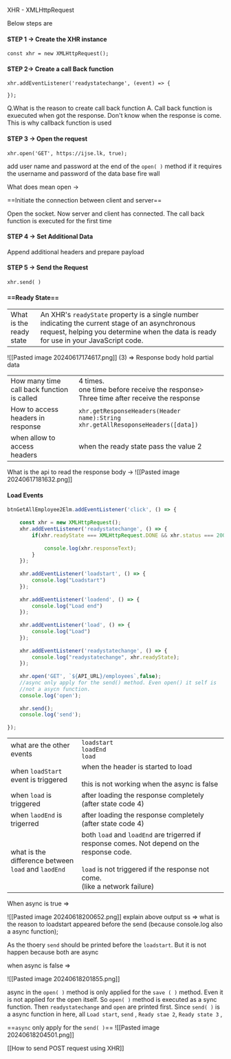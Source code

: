 
XHR - XMLHttpRequest

Below steps are 

#### STEP 1 -> Create the XHR instance
`const xhr = new XMLHttpRequest();`
#### STEP 2-> Create a call Back function

```Js
xhr.addEventListener('readystatechange', (event) => {  
  
});
```
Q.What is the reason to create call back function
A. Call back function is exuecuted when got the response. Don't know when the response is come. This is why callback function is used
#### STEP 3 -> Open the request

`xhr.open('GET', https://ijse.lk, true);`

add user name and password at the end of the `open( )` method if it requires the username and password of the data base fire wall

What does mean open -> 

==Initiate the connection between client and server==

Open the socket. Now server and client has connected. The call back function is executed for the first time

#### STEP 4 -> Set Additional Data

Append additional headers and prepare payload
#### STEP 5 -> Send the Request

`xhr.send( )`
#### ==Ready State==

|                             |                                                                                                                                                                                          |
| --------------------------- | ---------------------------------------------------------------------------------------------------------------------------------------------------------------------------------------- |
| What is the <br>ready state | An XHR's `readyState` property is a single number indicating the current stage of an asynchronous request, helping you determine when the data is ready for use in your JavaScript code. |
![[Pasted image 20240617174617.png]]
(3) => Response body hold partial data

|                                                   |                                                                                             |
| ------------------------------------------------- | ------------------------------------------------------------------------------------------- |
| How many time <br>call back function<br>is called | 4 times. <br>one time before receive the response><br>Three time after receive the response |
| How to access<br>headers in response              | `xhr.getResponseHeaders(Header name):String`<br>`xhr.getAllResoponseHeaders([data])`<br>    |
| when allow to access<br>headers                   | when the ready state pass the value 2                                                       |

What is the api to read the response body ->
![[Pasted image 20240617181632.png]]

#### Load Events
```js
btnGetAllEmployee2Elm.addEventListener('click', () => {  
  
    const xhr = new XMLHttpRequest();  
    xhr.addEventListener('readystatechange', () => {  
        if(xhr.readyState === XMLHttpRequest.DONE && xhr.status === 200) {  
  
            console.log(xhr.responseText);  
        }  
    });  
  
    xhr.addEventListener('loadstart', () => {  
        console.log("Loadstart")  
    });  
  
    xhr.addEventListener('loadend', () => {  
        console.log("Load end")  
    });  
  
    xhr.addEventListener('load', () => {  
        console.log("Load")  
    });  
  
    xhr.addEventListener('readystatechange', () => {  
        console.log("readystatechange", xhr.readyState);  
    });  
  
    xhr.open('GET', `${API_URL}/employees`,false);  
    //async only apply for the send() method. Even open() it self is 
    //not a asycn function.
    console.log('open');  
  
    xhr.send();  
    console.log('send');  
  
});
```

|                                                        |                                                                                                                                                                                  |
| ------------------------------------------------------ | -------------------------------------------------------------------------------------------------------------------------------------------------------------------------------- |
| what are the other events                              | `loadstart`<br>`loadEnd`<br>`load`                                                                                                                                               |
| when `loadStart` event is triggered                    | when the header is started to load<br><br>this is not working when the async is false                                                                                            |
| when `load` is triggered                               | after loading the response completely (after state code 4)                                                                                                                       |
| when  `laodEnd` is trigerred                           | after loading the response completely (after state code 4)                                                                                                                       |
| what is the difference between<br>`load` and `laodEnd` | both `load` and `loadEnd` are trigerred if response comes. Not depend on the response code.<br><br>`load` is not triggered if the response not come.<br>(like a network failure) 

When async is true =>

![[Pasted image 20240618200652.png]]
explain above output ss => what is the reason to loadstart appeared before the 
send (because console.log also a async function);

As  the thoery `send` should be printed before the `loadstart`. But it is not happen because both are async

when async is false =>

![[Pasted image 20240618201855.png]]

async in the `open( )` method is only applied for the `save ( )` method. Even it is not applied for the open itself.  So `open( )` method is executed as a sync function. Then `readystatechange` and `open` are printed first. Since `send( )` is a async function in here, all `Load start`, `send` , `Ready stae 2`, `Ready state 3` ,

==`async` only apply for the `send( )`==
![[Pasted image 20240618204501.png]]



[[How to send POST request using XHR]]